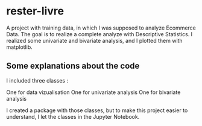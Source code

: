 # rester-livre

A project with training data, in which I was supposed to analyze Ecommerce Data. The goal is to realize a complete analyze with Descriptive Statistics. I realized some univariate and bivariate analysis, and I plotted them with matplotlib.

## Some explanations about the code

I included three classes :

One for data vizualisation
One for univariate analysis
One for bivariate analysis

I created a package with those classes, but to make this project easier to understand, I let the classes in the Jupyter Notebook.
